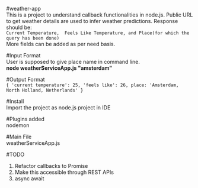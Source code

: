 #weather-app                                     
This is a project to understand callback functionalities in node.js.
Public URL to get weather details are used to infer weather predictions.
Response should be:       
    `Current Temperature, 
    Feels Like Temperature, and
    Place(for which the query has been done)`                                                        
More fields can be added as per need basis.

#Input Format                                                                        
User is supposed to give place name in command line.         
 **node weatherServiceApp.js "amsterdam"** 

#Output Format                       
`{
'current temperature': 25,
'feels like': 26,
place: 'Amsterdam, North Holland, Netherlands'
}`

#Install                                  
Import the project as node.js project in IDE

#Plugins added                              
nodemon

#Main File                               
weatherServiceApp.js

#TODO                             
1. Refactor callbacks to Promise
2. Make this accessible through REST APIs
3. async await





